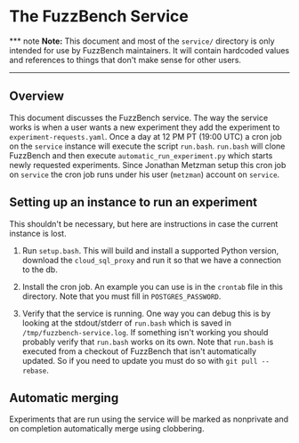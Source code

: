 # The FuzzBench Service

*** note
**Note:** This document and most of the `service/` directory is only intended
for use by FuzzBench maintainers. It will contain hardcoded values and
references to things that don't make sense for other users.
***

## Overview

This document discusses the FuzzBench service. The way the service works is when
a user wants a new experiment they add the experiment to
`experiment-requests.yaml`. Once a day at 12 PM PT (19:00 UTC) a cron job on the
`service` instance will execute the script `run.bash`. `run.bash` will clone
FuzzBench and then execute `automatic_run_experiment.py` which starts newly
requested experiments. Since Jonathan Metzman setup this cron job on `service`
the cron job runs under his user (`metzman`) account on `service`.

## Setting up an instance to run an experiment

This shouldn't be necessary, but here are instructions in case the current
instance is lost.
1. Run `setup.bash`. This will build and install a supported Python version,
   download the `cloud_sql_proxy` and run it so that we have a connection to the
   db.

1. Install the cron job. An example you can use is in the `crontab` file in this
   directory. Note that you must fill in `POSTGRES_PASSWORD`.

1. Verify that the service is running. One way you can debug this is by looking
   at the stdout/stderr of `run.bash` which is saved in
   `/tmp/fuzzbench-service.log`. If something isn't working you should probably
   verify that `run.bash` works on its own. Note that `run.bash` is executed
   from a checkout of FuzzBench that isn't automatically updated. So if you need
   to update you must do so with `git pull --rebase`.

## Automatic merging

Experiments that are run using the service will be marked as nonprivate and on
completion automatically merge using clobbering.
